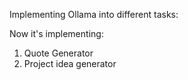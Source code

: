 Implementing Ollama into different tasks:

Now it's implementing:

1. Quote Generator
2. Project idea generator
